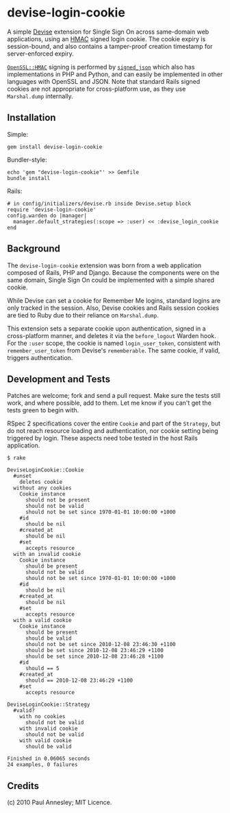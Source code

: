 devise-login-cookie
===================

A simple [Devise][1] extension for Single Sign On across same-domain web applications, using an [HMAC][2] signed login cookie.  The cookie expiry is session-bound, and also contains a tamper-proof creation timestamp for server-enforced expiry.

[`OpenSSL::HMAC`][3] signing is performed by [`signed_json`][4] which also has implementations in PHP and Python, and can easily be implemented in other languages with OpenSSL and JSON. Note that standard Rails signed cookies are not appropriate for cross-platform use, as they use `Marshal.dump` internally.

  [1]: https://github.com/plataformatec/devise
  [2]: http://en.wikipedia.org/wiki/HMAC
  [3]: http://ruby-doc.org/ruby-1.9/classes/OpenSSL/HMAC.html
  [4]: https://github.com/pda/signed_json


Installation
------------

Simple:

    gem install devise-login-cookie

Bundler-style:

    echo 'gem "devise-login-cookie"' >> Gemfile
    bundle install

Rails:

    # in config/initializers/devise.rb inside Devise.setup block
    require 'devise-login-cookie'
    config.warden do |manager|
      manager.default_strategies(:scope => :user) << :devise_login_cookie
    end


Background
----------

The `devise-login-cookie` extension was born from a web application composed of Rails, PHP and Django.  Because the components were on the same domain, Single Sign On could be implemented with a simple shared cookie.

While Devise can set a cookie for Remember Me logins, standard logins are only tracked in the session.  Also, Devise cookies and Rails session cookies are tied to Ruby due to their reliance on `Marshal.dump`.

This extension sets a separate cookie upon authentication, signed in a cross-platform manner, and deletes it via the `before_logout` Warden hook.  For the `:user` scope, the cookie is named `login_user_token`, consistent with `remember_user_token` from Devise's `rememberable`.  The same cookie, if valid, triggers authentication.


Development and Tests
---------------------

Patches are welcome; fork and send a pull request.  Make sure the tests still work, and where possible, add to them.  Let me know if you can't get the tests green to begin with.

RSpec 2 specifications cover the entire `Cookie` and part of the `Strategy`, but do not reach resource loading and authentication, nor cookie setting being triggered by login.  These aspects need tobe tested in the host Rails application.


    $ rake
    
    DeviseLoginCookie::Cookie
      #unset
        deletes cookie
      without any cookies
        Cookie instance
          should not be present
          should not be valid
          should not be set since 1970-01-01 10:00:00 +1000
        #id
          should be nil
        #created_at
          should be nil
        #set
          accepts resource
      with an invalid cookie
        Cookie instance
          should be present
          should not be valid
          should not be set since 1970-01-01 10:00:00 +1000
        #id
          should be nil
        #created_at
          should be nil
        #set
          accepts resource
      with a valid cookie
        Cookie instance
          should be present
          should be valid
          should not be set since 2010-12-08 23:46:30 +1100
          should be set since 2010-12-08 23:46:29 +1100
          should be set since 2010-12-08 23:46:28 +1100
        #id
          should == 5
        #created_at
          should == 2010-12-08 23:46:29 +1100
        #set
          accepts resource
    
    DeviseLoginCookie::Strategy
      #valid?
        with no cookies
          should not be valid
        with invalid cookie
          should not be valid
        with valid cookie
          should be valid
    
    Finished in 0.06065 seconds
    24 examples, 0 failures
    

Credits
-------

(c) 2010 Paul Annesley; MIT Licence.
